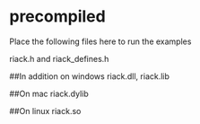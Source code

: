 # precompiled
Place the following files here to run the examples

riack.h and riack_defines.h  

##In addition on windows
riack.dll, riack.lib  

##On mac
riack.dylib  

##On linux
riack.so  

